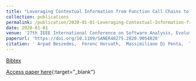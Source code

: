 ```yaml
---
title: "Leveraging Contextual Information from Function Call Chains to Improve Fault Localization"
collection: publications
permalink: /publication/2020-01-01-Leveraging-Contextual-Information-from-Function-Call-Chains-to-Improve-Fault-Localization
date: 2020-01-01
venue: '27th IEEE International Conference on Software Analysis, Evolution and Reengineering, SANER 2020, London, ON, Canada, February 18-21, 2020'
paperurl: 'https://doi.org/10.1109/SANER48275.2020.9054820'
citation: ' Arpad Beszedes,  Ferenc Horvath,  Massimiliano Di Penta,  Tibor Gyimothy, &quot;Leveraging Contextual Information from Function Call Chains to Improve Fault Localization.&quot; 27th IEEE International Conference on Software Analysis, Evolution and Reengineering, SANER 2020, London, ON, Canada, February 18-21, 2020, 2020.'
---
```

[Bibtex](https://dblp.org/rec/conf/wcre/BeszedesHPG20.bib)

[Access paper here](https://doi.org/10.1109/SANER48275.2020.9054820){:target="_blank"}
